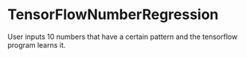 # TensorFlowNumberRegression
User inputs 10 numbers that have a certain pattern and the tensorflow program learns it. 
